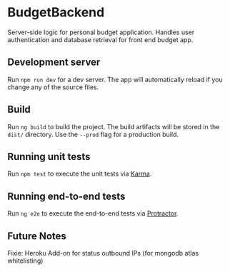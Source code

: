 # BudgetBackend

Server-side logic for personal budget application. Handles user authentication and database retrieval for front end budget app.

## Development server

Run `npm run dev` for a dev server. The app will automatically reload if you change any of the source files.

## Build

Run `ng build` to build the project. The build artifacts will be stored in the `dist/` directory. Use the `--prod` flag for a production build.

## Running unit tests

Run `npm test` to execute the unit tests via [Karma](https://karma-runner.github.io).

## Running end-to-end tests

Run `ng e2e` to execute the end-to-end tests via [Protractor](http://www.protractortest.org/).

## Future Notes

Fixie: Heroku Add-on for status outbound IPs (for mongodb atlas whitelisting)
